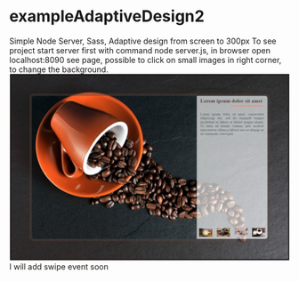# exampleAdaptiveDesign2
Simple Node Server, Sass, Adaptive design from screen to 300px
To see project start server first with command node server.js, in browser open localhost:8090 see page, possible to click on small images in right corner, to change the background. 
![alt tag](https://github.com/anisa07/exampleAdaptiveDesign2/blob/master/pic/scr/coffee-1.jpg?raw=true)
I will add swipe event soon
